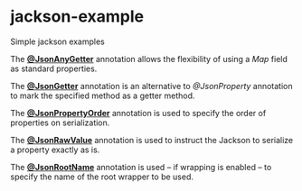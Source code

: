 # jackson-example
Simple jackson examples

The **[@JsonAnyGetter](https://github.com/UnionOne/jackson-example/blob/master/src/main/java/com/github/union/jackson/bean/ExtendableBeanJsonAnyGetter.java#L21)** annotation allows the flexibility of using a *Map* field as standard properties.

The **[@JsonGetter](https://github.com/UnionOne/jackson-example/blob/master/src/main/java/com/github/union/jackson/bean/MyBeanJsonGetter.java#L19)** annotation is an alternative to *@JsonProperty* annotation to mark the specified method as a getter method.

The **[@JsonPropertyOrder](https://github.com/UnionOne/jackson-example/blob/master/src/main/java/com/github/union/jackson/bean/MyBeanJsonPropertyOrder.java#L5)** annotation is used to specify the order of properties on serialization.

The **[@JsonRawValue](https://github.com/UnionOne/jackson-example/blob/master/src/main/java/com/github/union/jackson/bean/MyBeanJsonRawValue.java#L8)** annotation  is used to instruct the Jackson to serialize a property exactly as is.

The **[@JsonRootName](https://github.com/UnionOne/jackson-example/blob/master/src/main/java/com/github/union/jackson/bean/MyBeanJsonRootName.java#L5)** annotation is used – if wrapping is enabled – to specify the name of the root wrapper to be used.
